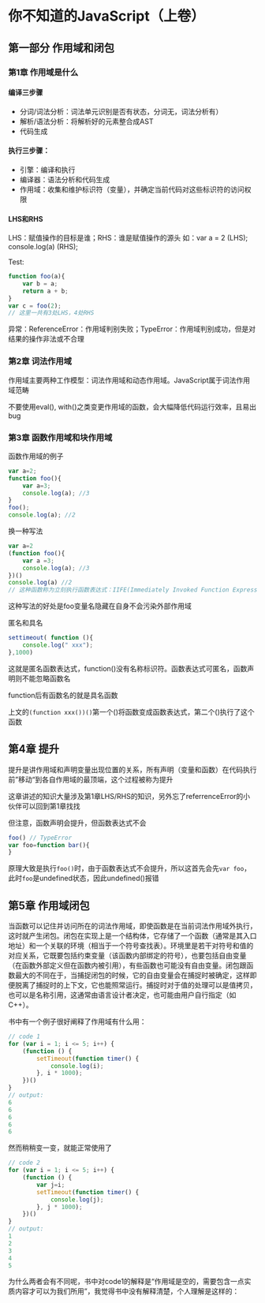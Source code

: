 # 你不知道的JavaScript（上卷）

## 第一部分 作用域和闭包

### 第1章 作用域是什么

#### 编译三步骤

- 分词/词法分析：词法单元识别是否有状态，分词无，词法分析有）
- 解析/语法分析：将解析好的元素整合成AST
- 代码生成

#### 执行三步骤：

- 引擎：编译和执行
- 编译器：语法分析和代码生成
- 作用域：收集和维护标识符（变量），并确定当前代码对这些标识符的访问权限

#### LHS和RHS

LHS：赋值操作的目标是谁；RHS：谁是赋值操作的源头
如：var a = 2 (LHS); console.log(a) (RHS);

Test:
```javascript
function foo(a){
    var b = a;
    return a + b;
}
var c = foo(2);
// 这里一共有3处LHS，4处RHS
```

异常：ReferenceError：作用域判别失败；TypeError：作用域判别成功，但是对结果的操作非法或不合理

### 第2章 词法作用域
作用域主要两种工作模型：词法作用域和动态作用域。JavaScript属于词法作用域范畴

不要使用eval(), with()之类变更作用域的函数，会大幅降低代码运行效率，且易出bug

### 第3章 函数作用域和块作用域

函数作用域的例子
```JavaScript
var a=2;
function foo(){
    var a=3;
    console.log(a); //3
}
foo();
console.log(a); //2
```

换一种写法
```javascript
var a=2
(function foo(){
    var a =3;
    console.log(a); //3
})()
console.log(a) //2
// 这种函数称为立刻执行函数表达式：IIFE(Immediately Invoked Function Expression)
```
这种写法的好处是foo变量名隐藏在自身不会污染外部作用域

匿名和具名
```javascript
settimeout( function (){
    console.log(" xxx");
},1000)
```
这就是匿名函数表达式，function()没有名称标识符。函数表达式可匿名，函数声明则不能忽略函数名

function后有函数名的就是具名函数

上文的`(function xxx())()`第一个()将函数变成函数表达式，第二个()执行了这个函数

## 第4章 提升
提升是讲作用域和声明变量出现位置的关系，所有声明（变量和函数）在代码执行前”移动“到各自作用域的最顶端，这个过程被称为提升

这章讲述的知识大量涉及第1章LHS/RHS的知识，另外忘了referrenceError的小伙伴可以回到第1章找找

但注意，函数声明会提升，但函数表达式不会
```javascript
foo() // TypeError
var foo=function bar(){
}
```
原理大致是执行`foo()`时，由于函数表达式不会提升，所以这首先会先`var foo`，此时`foo`是undefined状态，因此undefined()报错

## 第5章 作用域闭包
当函数可以记住并访问所在的词法作用域，即使函数是在当前词法作用域外执行，这时就产生闭包。闭包在实现上是一个结构体，它存储了一个函数（通常是其入口地址）和一个关联的环境（相当于一个符号查找表）。环境里是若干对符号和值的对应关系，它既要包括约束变量（该函数内部绑定的符号），也要包括自由变量（在函数外部定义但在函数内被引用），有些函数也可能没有自由变量。闭包跟函数最大的不同在于，当捕捉闭包的时候，它的自由变量会在捕捉时被确定，这样即便脱离了捕捉时的上下文，它也能照常运行。捕捉时对于值的处理可以是值拷贝，也可以是名称引用，这通常由语言设计者决定，也可能由用户自行指定（如C++）。

书中有一个例子很好阐释了作用域有什么用：

```javascript
// code 1
for (var i = 1; i <= 5; i++) {
    (function () {
        setTimeout(function timer() {
            console.log(i);
        }, i * 1000);
    })()
}
// output:
6
6
6
6
6
```

然而稍稍变一变，就能正常使用了

```javascript
// code 2
for (var i = 1; i <= 5; i++) {
    (function () {
        var j=i;
        setTimeout(function timer() {
            console.log(j);
        }, j * 1000);
    })()
}
// output:
1
2
3
4
5
```

为什么两者会有不同呢，书中对code1的解释是“作用域是空的，需要包含一点实质内容才可以为我们所用”，我觉得书中没有解释清楚，个人理解是这样的：
```
